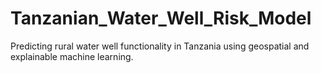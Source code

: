 # Tanzanian_Water_Well_Risk_Model
Predicting rural water well functionality in Tanzania using geospatial and explainable machine learning.
